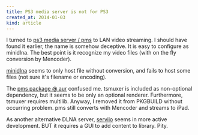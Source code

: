 ```yaml
---
title: PS3 media server is not for PS3
created_at: 2014-01-03
kind: article
---
```


I turned to [ps3 media server / pms](https://github.com/ps3mediaserver/ps3mediaserver)
to LAN video streaming.
I should have found it earlier, the name is somehow deceptive.
It is easy to configure as minidlna.
The best point is it recognize my video files (with on the fly conversion by Mencoder).

[minidlna](http://sourceforge.net/projects/minidlna/) seems to only host file without conversion,
and fails to host some files (not sure it's filename or encoding).

The [pms package @ aur](https://aur.archlinux.org/packages/pms/) confused me.
tsmuxer is included as non-optional dependency, but it seems to be only an optional renderer.
Furthermore, tsmuxer requires multilib.
Anyway, I removed it from PKGBUILD without occurring problem.
pms still converts with Mencoder and streams to iPad.

As another alternative DLNA server, [serviio](http://serviio.org/) seems in more active development.
BUT it requires a GUI to add content to library. Pity.
